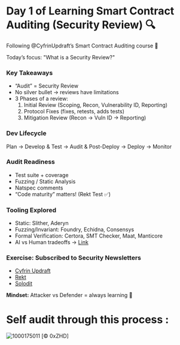 # Day 1 of Learning Smart Contract Auditing (Security Review) 🔍

Following @CyfrinUpdraft’s Smart Contract Auditing course 🚀

Today’s focus: "What is a Security Review?"

### Key Takeaways
- “Audit” = Security Review
- No silver bullet → reviews have limitations
- 3 Phases of a review:
   1. Initial Review (Scoping, Recon, Vulnerability ID, Reporting)
   2. Protocol Fixes (fixes, retests, adds tests)
   3. Mitigation Review (Recon → Vuln ID → Reporting)

### Dev Lifecycle
Plan → Develop & Test → Audit & Post-Deploy → Deploy → Monitor

### Audit Readiness
- Test suite + coverage
- Fuzzing / Static Analysis
- Natspec comments
- “Code maturity” matters! (Rekt Test ✅)

### Tooling Explored
- Static: Slither, Aderyn
- Fuzzing/Invariant: Foundry, Echidna, Consensys
- Formal Verification: Certora, SMT Checker, Maat, Manticore
- AI vs Human tradeoffs → [Link](https://github.com/ZhangZhuoSJTU/Web3Bugs)

### Exercise: Subscribed to Security Newsletters
- [Cyfrin Updraft](https://updraft.cyfrin.io/)
- [Rekt](https://rekt.news/)
- [Solodit](https://solodit.xyz/)

**Mindset:** Attacker vs Defender = always learning 🧠

# Self audit through this process :

![1000175011](https://github.com/user-attachments/assets/1408b08b-6920-4a70-8310-8d9016d0834d)  [©️ 0xZHD]
